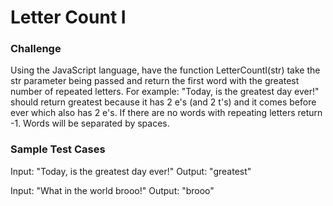 # Letter Count I

### Challenge

Using the JavaScript language, have the function LetterCountI(str) take the str parameter being passed and return the first word with the greatest number of repeated letters. For example: "Today, is the greatest day ever!" should return greatest because it has 2 e's (and 2 t's) and it comes before ever which also has 2 e's. If there are no words with repeating letters return -1. Words will be separated by spaces.   

### Sample Test Cases

Input: "Today, is the greatest day ever!"
Output: "greatest" 

Input: "What in the world brooo!"
Output: "brooo"




